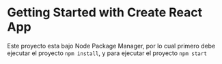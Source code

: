 # Getting Started with Create React App

Este proyecto esta bajo Node Package Manager, por lo cual primero debe ejecutar el proyecto ``npm install``, y para ejecutar el proyecto ``npm start``